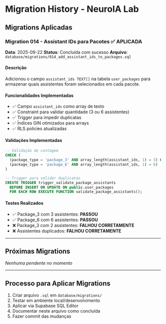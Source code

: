 # Migration History - NeuroIA Lab

## Migrations Aplicadas

### Migration 014 - Assistant IDs para Pacotes ✅ APLICADA
**Data**: 2025-09-22
**Status**: Concluída com sucesso
**Arquivo**: `database/migrations/014_add_assistant_ids_to_packages.sql`

#### Descrição
Adicionou o campo `assistant_ids TEXT[]` na tabela `user_packages` para armazenar quais assistentes foram selecionados em cada pacote.

#### Funcionalidades Implementadas
- ✅ Campo `assistant_ids` como array de texto
- ✅ Constraint para validar quantidade (3 ou 6 assistentes)
- ✅ Trigger para impedir duplicatas
- ✅ Índices GIN otimizados para arrays
- ✅ RLS policies atualizadas

#### Validações Implementadas
```sql
-- Validação de contagem
CHECK (
  (package_type = 'package_3' AND array_length(assistant_ids, 1) = 3) OR
  (package_type = 'package_6' AND array_length(assistant_ids, 1) = 6)
)

-- Trigger para validar duplicatas
CREATE TRIGGER trigger_validate_package_assistants
  BEFORE INSERT OR UPDATE ON public.user_packages
  FOR EACH ROW EXECUTE FUNCTION validate_package_assistants();
```

#### Testes Realizados
- ✅ Package_3 com 3 assistentes: **PASSOU**
- ✅ Package_6 com 6 assistentes: **PASSOU**
- ❌ Package_3 com 2 assistentes: **FALHOU CORRETAMENTE**
- ❌ Assistentes duplicados: **FALHOU CORRETAMENTE**

---

## Próximas Migrations
*Nenhuma pendente no momento*

---

## Processo para Aplicar Migrations
1. Criar arquivo `.sql` em `database/migrations/`
2. Testar em ambiente local/desenvolvimento
3. Aplicar via Supabase SQL Editor
4. Documentar neste arquivo como concluída
5. Fazer commit das mudanças